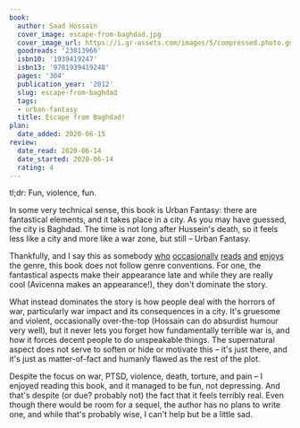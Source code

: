```yaml
---
book:
  author: Saad Hossain
  cover_image: escape-from-baghdad.jpg
  cover_image_url: https://i.gr-assets.com/images/S/compressed.photo.goodreads.com/books/1417045270l/23013966._SX98_.jpg
  goodreads: '23013966'
  isbn10: '1939419247'
  isbn13: '9781939419248'
  pages: '304'
  publication_year: '2012'
  slug: escape-from-baghdad
  tags:
  - urban-fantasy
  title: Escape from Baghdad!
plan:
  date_added: 2020-06-15
review:
  date_read: 2020-06-14
  date_started: 2020-06-14
  rating: 4
---
```


tl;dr: Fun, violence, fun.

In some very technical sense, this book is Urban Fantasy: there are fantastical elements, and it takes place in a city.
As you may have guessed, the city is Baghdad. The time is not long after Hussein's death, so it feels less like a city
and more like a war zone, but still – Urban Fantasy.

Thankfully, and I say this as somebody [who](https://books.rixx.de/reviews/2017/moon-over-soho)
[occasionally](https://books.rixx.de/reviews/by-series/#The%20Dresden%20Files)
[reads](https://books.rixx.de/reviews/2018/sandman-slim) [and](https://books.rixx.de/reviews/2016/anansi-boys)
[enjoys](https://books.rixx.de/reviews/by-author/#Sergei%20Lukyanenko) the genre, this book does not follow genre
conventions. For one, the fantastical aspects make their appearance late and while they are really cool (<span
class="spoilers">Avicenna makes
an appearance!</span>), they don't dominate the story.

What instead dominates the story is how people deal with the horrors of war, particularly war impact and its
consequences in a city. It's gruesome and violent, occasionally over-the-top (Hossain can do absurdist humour very
well), but it never lets you forget how fundamentally terrible war is, and how it forces decent people to do unspeakable
things. The supernatural aspect does not serve to soften or hide or motivate this – it's just there, and it's just as
matter-of-fact and humanly flawed as the rest of the plot.

Despite the focus on war, PTSD, violence, death, torture, and pain – I enjoyed reading this book, and it managed to be
fun, not depressing. And that's despite (or due? probably not) the fact that it feels terribly real. Even though there
would be room for a sequel, the author has no plans to write one, and while that's probably wise, I can't help but be a
little sad.
